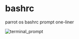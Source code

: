 # bashrc
parrot os bashrc prompt one-liner

![terminal_prompt](https://github.com/user-attachments/assets/c1817885-828b-4be0-88fb-1e102019de2f)
